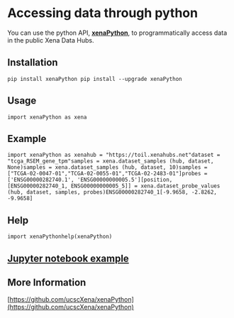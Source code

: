 # Accessing data through python

You can use the python API, [**xenaPython**](https://github.com/ucscXena/xenaPython), to programmatically access data in the public Xena Data Hubs.

## Installation

```text
pip install xenaPython pip install --upgrade xenaPython
```

## Usage

```text
import xenaPython as xena  
```

## Example

```text
import xenaPython as xenahub = "https://toil.xenahubs.net"dataset = "tcga_RSEM_gene_tpm"samples = xena.dataset_samples (hub, dataset, None)samples = xena.dataset_samples (hub, dataset, 10)samples = ["TCGA-02-0047-01","TCGA-02-0055-01","TCGA-02-2483-01"]probes = ['ENSG00000282740.1', 'ENSG00000000005.5'][position, [ENSG00000282740_1, ENSG00000000005_5]] = xena.dataset_probe_values (hub, dataset, samples, probes)ENSG00000282740_1[-9.9658, -2.8262, -9.9658]
```

## Help

```text
import xenaPythonhelp(xenaPython)
```

## [Jupyter notebook example](https://gist.github.com/acthp/f9828f57eb795404eddb85006375af8d)

## More Information

[https://github.com/ucscXena/xenaPython](https://github.com/ucscXena/xenaPython)

